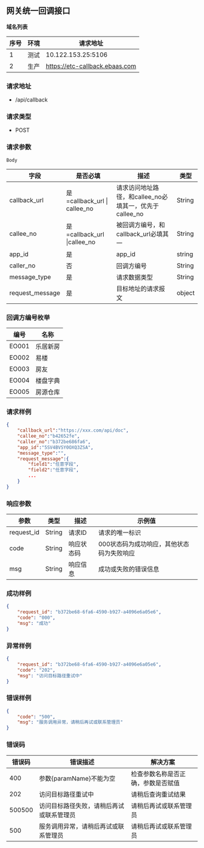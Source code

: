 ## 网关统一回调接口

**域名列表**



| 序号 | 环境 | 请求地址                       |
| ---- | ---- | ------------------------------ |
| 1    | 测试 | 10.122.153.25:5106             |
| 2    | 生产 | https://etc-callback.ebaas.com |

### 请求地址

* /api/callback

### 请求类型

* POST

### 请求参数

`Body`

| 字段            | 是否必填                     | 描述                                                   | 类型   |
| --------------- | ---------------------------- | ------------------------------------------------------ | ------ |
| callback_url    | 是=callback_url \| callee_no | 请求访问地址路径，和callee_no必填其一，优先于callee_no | String |
| callee_no       | 是=callback_url \|callee_no  | 被回调方编号，和callback_url必填其一                   | String |
| app_id          | 是                           | app_id                                                 | string |
| caller_no       | 否                           | 回调方编号                                             | String |
| message_type    | 是                           | 请求数据类型                                           | String |
| request_message | 是                           | 目标地址的请求报文                                     | object |

### 回调方编号枚举

| 编号  | 名称     |
| ----- | -------- |
| EO001 | 乐居新房 |
| EO002 | 易楼     |
| EO003 | 房友     |
| EO004 | 楼盘字典 |
| EO005 | 房源仓库 |

### 请求样例

```json
{
    "callback_url":"https://xxx.com/api/doc",
    "callee_no":"b42652fe",
    "caller_no":"b372be686fa6",
    "app_id":"5SV4BVSY0OXQ3ZSA",
    "message_type":"",
    "request_message":{
        "field1":"任意字段",
        "field2":"任意字段",
        ...
    }
}
```

### 响应参数

| 参数       | 类型   | 描述       | 示例值                                    |
| ---------- | ------ | ---------- | ----------------------------------------- |
| request_id | String | 请求ID     | 请求的唯一标识                            |
| code       | String | 响应状态码 | 000状态码为成功响应，其他状态码为失败响应 |
| msg        | String | 响应信息   | 成功或失败的错误信息                      |

### 成功样例

```json
{
    "request_id": "b372be68-6fa6-4590-b927-a4096e6a05e6",
    "code": "000",
    "msg": "成功"
}
```

### 异常样例

```json
{
    "request_id": "b372be68-6fa6-4590-b927-a4096e6a05e6",
    "code": "202",
    "msg": "访问目标路径重试中"
}
```

### 错误样例

```json
{
    "code": "500",
    "msg": "服务调用异常，请稍后再试或联系管理员"
}
```



### 错误码

| 错误码 | 错误描述                                 | 解决方案                           |
| ------ | ---------------------------------------- | ---------------------------------- |
| 400    | 参数{paramName}不能为空                  | 检查参数名称是否正确，参数是否赋值 |
| 202    | 访问目标路径重试中                       | 请稍后查询重试结果                 |
| 500500 | 访问目标路径失败，请稍后再试或联系管理员 | 请稍后再试或联系管理员             |
| 500    | 服务调用异常，请稍后再试或联系管理员     | 请稍后再试或联系管理员             |

